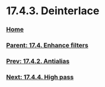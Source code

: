 # 17.4.3. Deinterlace

### [Home](./00-home.md)
### [Parent: 17.4. Enhance filters](./17-04-00-enhance-filters.md)
### [Prev: 17.4.2. Antialias](./17-04-02-antialias.md)
### [Next: 17.4.4. High pass](./17-04-04-high-pass.md)
